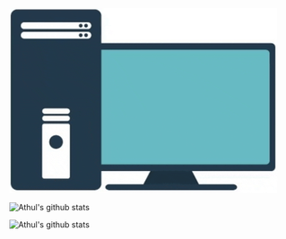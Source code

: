 <img src="my_anim.gif" alt="Here is a little bit about me!">

<!--
**athulsn/athulsn** is a ✨ _special_ ✨ repository because its `README.md` (this file) appears on your GitHub profile.

Here are some ideas to get you started:

- 🔭 I’m currently working on ...
- 🌱 I’m currently learning ...
- 👯 I’m looking to collaborate on ...
- 🤔 I’m looking for help with ...
- 💬 Ask me about ...
- 📫 How to reach me: ...
- 😄 Pronouns: ...
- ⚡ Fun fact: ...
-->



![Athul's github stats](https://github-readme-stats.vercel.app/api?username=athulsn&show_icons=true&count_private=true&hide=issues,prs)


![Athul's github stats](https://github-readme-stats.vercel.app/api/top-langs?username=athulsn&show_icons=true&count_private=true&hide=issues,prs)